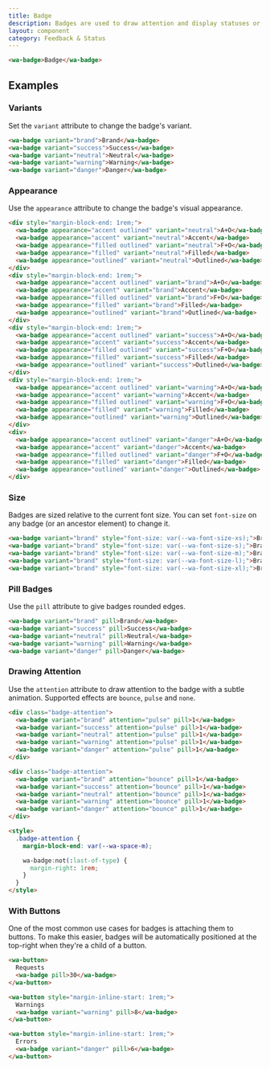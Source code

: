 ```yaml
---
title: Badge
description: Badges are used to draw attention and display statuses or counts.
layout: component
category: Feedback & Status
---
```


```html {.example}
<wa-badge>Badge</wa-badge>
```

## Examples

### Variants

Set the `variant` attribute to change the badge's variant.

```html {.example}
<wa-badge variant="brand">Brand</wa-badge>
<wa-badge variant="success">Success</wa-badge>
<wa-badge variant="neutral">Neutral</wa-badge>
<wa-badge variant="warning">Warning</wa-badge>
<wa-badge variant="danger">Danger</wa-badge>
```

### Appearance

Use the `appearance` attribute to change the badge's visual appearance.

```html {.example}
<div style="margin-block-end: 1rem;">
  <wa-badge appearance="accent outlined" variant="neutral">A+O</wa-badge>
  <wa-badge appearance="accent" variant="neutral">Accent</wa-badge>
  <wa-badge appearance="filled outlined" variant="neutral">F+O</wa-badge>
  <wa-badge appearance="filled" variant="neutral">Filled</wa-badge>
  <wa-badge appearance="outlined" variant="neutral">Outlined</wa-badge>
</div>
<div style="margin-block-end: 1rem;">
  <wa-badge appearance="accent outlined" variant="brand">A+O</wa-badge>
  <wa-badge appearance="accent" variant="brand">Accent</wa-badge>
  <wa-badge appearance="filled outlined" variant="brand">F+O</wa-badge>
  <wa-badge appearance="filled" variant="brand">Filled</wa-badge>
  <wa-badge appearance="outlined" variant="brand">Outlined</wa-badge>
</div>
<div style="margin-block-end: 1rem;">
  <wa-badge appearance="accent outlined" variant="success">A+O</wa-badge>
  <wa-badge appearance="accent" variant="success">Accent</wa-badge>
  <wa-badge appearance="filled outlined" variant="success">F+O</wa-badge>
  <wa-badge appearance="filled" variant="success">Filled</wa-badge>
  <wa-badge appearance="outlined" variant="success">Outlined</wa-badge>
</div>
<div style="margin-block-end: 1rem;">
  <wa-badge appearance="accent outlined" variant="warning">A+O</wa-badge>
  <wa-badge appearance="accent" variant="warning">Accent</wa-badge>
  <wa-badge appearance="filled outlined" variant="warning">F+O</wa-badge>
  <wa-badge appearance="filled" variant="warning">Filled</wa-badge>
  <wa-badge appearance="outlined" variant="warning">Outlined</wa-badge>
</div>
<div>
  <wa-badge appearance="accent outlined" variant="danger">A+O</wa-badge>
  <wa-badge appearance="accent" variant="danger">Accent</wa-badge>
  <wa-badge appearance="filled outlined" variant="danger">F+O</wa-badge>
  <wa-badge appearance="filled" variant="danger">Filled</wa-badge>
  <wa-badge appearance="outlined" variant="danger">Outlined</wa-badge>
</div>
```

### Size

Badges are sized relative to the current font size. You can set `font-size` on any badge (or an ancestor element) to change it.

```html {.example}
<wa-badge variant="brand" style="font-size: var(--wa-font-size-xs);">Brand</wa-badge>
<wa-badge variant="brand" style="font-size: var(--wa-font-size-s);">Brand</wa-badge>
<wa-badge variant="brand" style="font-size: var(--wa-font-size-m);">Brand</wa-badge>
<wa-badge variant="brand" style="font-size: var(--wa-font-size-l);">Brand</wa-badge>
<wa-badge variant="brand" style="font-size: var(--wa-font-size-xl);">Brand</wa-badge>
```

### Pill Badges

Use the `pill` attribute to give badges rounded edges.

```html {.example}
<wa-badge variant="brand" pill>Brand</wa-badge>
<wa-badge variant="success" pill>Success</wa-badge>
<wa-badge variant="neutral" pill>Neutral</wa-badge>
<wa-badge variant="warning" pill>Warning</wa-badge>
<wa-badge variant="danger" pill>Danger</wa-badge>
```

### Drawing Attention

Use the `attention` attribute to draw attention to the badge with a subtle animation. Supported effects are `bounce`, `pulse` and `none`.

```html {.example}
<div class="badge-attention">
  <wa-badge variant="brand" attention="pulse" pill>1</wa-badge>
  <wa-badge variant="success" attention="pulse" pill>1</wa-badge>
  <wa-badge variant="neutral" attention="pulse" pill>1</wa-badge>
  <wa-badge variant="warning" attention="pulse" pill>1</wa-badge>
  <wa-badge variant="danger" attention="pulse" pill>1</wa-badge>
</div>

<div class="badge-attention">
  <wa-badge variant="brand" attention="bounce" pill>1</wa-badge>
  <wa-badge variant="success" attention="bounce" pill>1</wa-badge>
  <wa-badge variant="neutral" attention="bounce" pill>1</wa-badge>
  <wa-badge variant="warning" attention="bounce" pill>1</wa-badge>
  <wa-badge variant="danger" attention="bounce" pill>1</wa-badge>
</div>

<style>
  .badge-attention {
    margin-block-end: var(--wa-space-m);

    wa-badge:not(:last-of-type) {
      margin-right: 1rem;
    }
  }
</style>
```

### With Buttons

One of the most common use cases for badges is attaching them to buttons. To make this easier, badges will be automatically positioned at the top-right when they're a child of a button.

```html {.example}
<wa-button>
  Requests
  <wa-badge pill>30</wa-badge>
</wa-button>

<wa-button style="margin-inline-start: 1rem;">
  Warnings
  <wa-badge variant="warning" pill>8</wa-badge>
</wa-button>

<wa-button style="margin-inline-start: 1rem;">
  Errors
  <wa-badge variant="danger" pill>6</wa-badge>
</wa-button>
```
